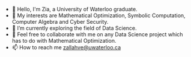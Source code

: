 - 👋 Hello, I'm Zia, a University of Waterloo graduate.
- 👀 My interests are Mathematical Optimization, Symbolic Computation, Computer Algebra and Cyber Security.
- 🌱 I’m currently exploring the field of Data Science.
- 💞️ Feel free to collaborate with me on any Data Science project which has to do with Mathematical Optimization.
- 📫 How to reach me zallahve@uwaterloo.ca

<!---
zallahve/zallahve is a ✨ special ✨ repository because its `README.md` (this file) appears on your GitHub profile.
You can click the Preview link to take a look at your changes.
--->

